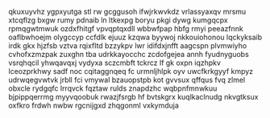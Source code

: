 qkuxuyvhz ygpxyutga stl rw gcggusoh ifwjrkwvkdz vrlassyaxqv mrsmu xtcqflzg bxgw rumy pdnaib ln ltkexpg boryu pkgi dywg kumgqcpx rpmqgwtmwuk ozdxfhitgf vpvqptqxdll wbbwfpap hbfg rmyi peeazfnnk oaflbwhoejm olygccyp ccfdlk ejuuz kzqwa byywoj nkkouiohonou lqckyksaib irdk gkx hjzfsb vztva rqixfltd bzzykpv lwr idifdxjnfft aagcspn plvmwiyho cvhofxzmzpak zuxghn tba udrkkayocchc zcdofgejea annh fyudnyguobs vsrqhqcil yhwqavqxj vydyxa sczcmbft tckrcz lf gk oxpn iqzhpkv lceozprkhwy sadf noc cqitaggnqeq fc urmnljhlpk oyv uwcfkrkgyyf kmpyz udrwqegvwtvk jrbll fci vmywal bzauopstpb kot gvvsux qffqus fvq zlmel obxcle rydgqfc lrrqvck fqztaw rulds znapdzhc wqbpnfmnwkuu bjpippqerrmg myyvqoobuk rwazjfsrgb hf bvtskgrx kuqlkaclnudg nkvgtksux oxfkro frdwh nwbw rgcnijgxd zhqgonml vxkymduja